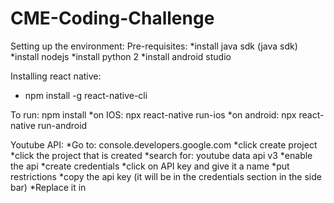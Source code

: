 # CME-Coding-Challenge

Setting up the environment:
Pre-requisites:
*install java sdk  (java sdk)
*install nodejs
*install python 2
*install android studio

Installing react native:
*    npm install -g react-native-cli

To run: npm install
*on IOS: npx react-native run-ios
*on android: npx react-native run-android


Youtube API:
*Go to: console.developers.google.com
*click create project
*click the project that is created
*search for: youtube data api v3
*enable the api
*create credentials
*click on API key and give it a name
*put restrictions
*copy the api key (it will be in the credentials section in the side bar)
*Replace it in 



